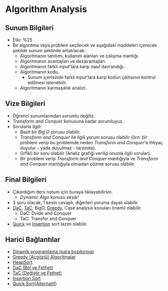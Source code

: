 # Algorithm Analysis 

## Sunum Bilgileri
- Etki: %25
- Bir algoritma veya problem seçilecek ve aşağıdaki maddeleri içerecek şekilde sunum şeklinde anlatılacak:
  - Algoritmanın tanıtımı, kullanım alanları ve çalışma mantığı.
  - Algoritmanın avantajları ve dezavantajları.
  - Algoritmanın farklı _input_'lara karşı nasıl davrandığı.
  - Algoritmanın kodu.
    - Sunum içerisinde farklı _input_'lara karşı kodun çıktısının kontrol edilmesi istenebilir.
  - Algoritmanın karmaşıklık analizi.
  
## Vize Bilgileri
- Öğrenci sunumlarından sorumlu değiliz.
- _Transform and Conquer_ konusuna kadar sorumluyuz.
- Sorularla ilgili:
  - Basit bir _Big O_ sorusu olabilir.
  - _Transform and Conquer_ ile ilgili yorum sorusu olabilir (örn: bir problem verip bu problemde neden _Transform and Conquer_'e ihtiyaç duyulur - yada duyulmaz - tarzında).
  - Grfikli bir soru olabilir (Analiz grafiği verilip onunla ilgili sorular).
  - Bir problem verip _Transform and Conquer_ mantığıyla ve _Transform and Conquer_ mantığıyla olmadan çözme sorusu olabilir.

## Final Bilgileri

- Çıkardığım ders notum için buraya tıklayabilirsin.
  - *Dynamic Algo konusu eksik!*
- 3 soru olacak, 1 kesin cevaplı, diğerleri yoruma dayalı olabilir.
- [DaC][DaC], [TaC][TaC], BigO, [Greedy][Greedy], Case analysis konuları önemli olabilir.
  - DaC: Dvide and Conquer
  - TaC: Transfor and Conquer
- [Quick][Quick Sort] ve [Insertion][Insertion Sort] sort lazım olabilir.

## Harici Bağlantılar

- [Dinamik programlama (para bozdurma)](http://comp.eng.ankara.edu.tr/files/2016/02/lect15_Coin_changing.pdf)
- [Greedy (Açgözlü) Algoritmalar](http://aytugonan.cbu.edu.tr/YZM3207/LectureNotes/YZM3207_ders09.pdf)
- [HeapSort](https://www.youtube.com/watch?v=MtQL_ll5KhQ)
- [DaC (Böl ve Fethet)](http://aytugonan.cbu.edu.tr/YZM3207/LectureNotes/YZM3207_ders05.pdf)
- [TaC (Değiştir ve Fethet)](http://aytugonan.cbu.edu.tr/YZM3207/LectureNotes/YZM3207_ders07.pdf)
- [Insertion Sort](https://www.youtube.com/watch?v=OGzPmgsI-pQ)
- [Quick Sort](https://www.youtube.com/watch?v=PgBzjlCcFvc)([Alternatif](https://www.youtube.com/watch?v=ZHVk2blR45Q))

[DaC]: ..\..\res\dac.pdf
[Greedy]:  ..\..\res\greedy.pdf
[TaC]:  ..\..\res\tac.pdf
[Quick Sort]: https://www.youtube.com/watch?v=PgBzjlCcFvc
[Insertion Sort]: https://www.youtube.com/watch?v=OGzPmgsI-pQ
